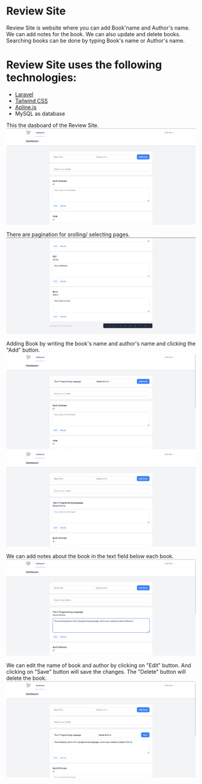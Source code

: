 # Review Site

Review Site is website where you can add Book'name and Author's name. We can add notes for the book. We can also update and delete books. Searching books can be done by typing Book's name or Author's name.

# Review Site uses the following technologies:

- [Laravel](https://laravel.com/)
- [Tailwind CSS](https://tailwindcss.com/)
- [Apline.js](https://alpinejs.dev/)
- MySQL as database

This the dasboard of the Review Site.
<img src="public/screenshots/Screen1.png" />

There are pagination for srolling/ selecting pages.
<img src="public/screenshots/Screen2.png" />

Adding Book by writing the book's name and author's name and clicking the "Add" button.
<img src="public/screenshots/Screen3.png" />
<img src="public/screenshots/Screen4.png" />

We can add notes about the book in the text field below each book.
<img src="public/screenshots/Screen5.png" />

We can edit the name of book and author by clicking on "Edit" button. And clicking on "Save" button will save the changes. The "Delete" button will delete the book.
<img src="public/screenshots/Screen6.png" />
